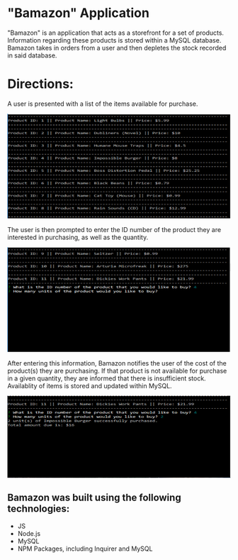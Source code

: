 # "Bamazon" Application

"Bamazon" is an application that acts as a storefront for a set of products. Information regarding these products is stored within a MySQL database. Bamazon takes in orders from a user and then depletes the stock recorded in said database.

# Directions:

A user is presented with a list of the items available for purchase.

![](https://github.com/Jrofalk/bamazon/blob/master/Images/items.PNG)

The user is then prompted to enter the ID number of the product they are interested in purchasing, as well as the quantity.

![](https://github.com/Jrofalk/bamazon/blob/master/Images/user-questions.PNG)

After entering this information, Bamazon notifies the user of the cost of the product(s) they are purchasing. If that product is not available for purchase in a given quantity, they are informed that there is insufficient stock. Availablity of items is stored and updated within MySQL.

![](https://github.com/Jrofalk/bamazon/blob/master/Images/total-cost.PNG)

## Bamazon was built using the following technologies:

* JS
* Node.js
* MySQL
* NPM Packages, including Inquirer and MySQL
